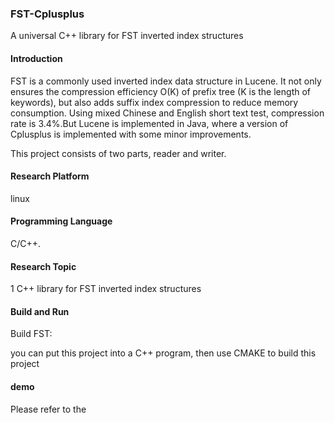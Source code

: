 ### FST-Cplusplus
A universal C++ library for FST inverted index structures

#### Introduction
FST is a commonly used inverted index data structure in Lucene. It not only ensures the compression efficiency O(K) of prefix tree (K is the length of keywords), but also adds suffix index compression to reduce memory consumption. Using mixed Chinese and English short text test, compression rate is 3.4%.But Lucene is implemented in Java, where a version of Cplusplus is implemented with some minor improvements.


This project consists of two parts, reader and writer. 

#### Research Platform
linux

#### Programming Language
C/C++.

#### Research Topic
1 C++ library for FST inverted index structures

#### Build and Run
Build FST:

you can put this project into a C++ program, then use CMAKE to build this project 

#### demo

Please refer to the

